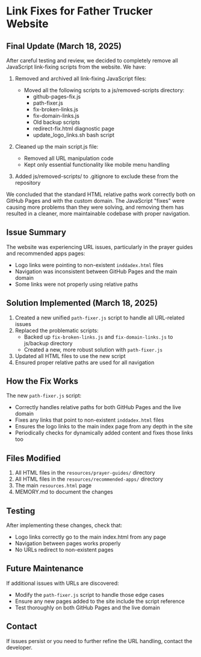 # Link Fixes for Father Trucker Website

## Final Update (March 18, 2025)
After careful testing and review, we decided to completely remove all JavaScript link-fixing scripts from the website. We have:

1. Removed and archived all link-fixing JavaScript files:
   - Moved all the following scripts to a js/removed-scripts directory:
     - github-pages-fix.js
     - path-fixer.js
     - fix-broken-links.js
     - fix-domain-links.js
     - Old backup scripts
     - redirect-fix.html diagnostic page
     - update_logo_links.sh bash script

2. Cleaned up the main script.js file:
   - Removed all URL manipulation code
   - Kept only essential functionality like mobile menu handling

3. Added js/removed-scripts/ to .gitignore to exclude these from the repository

We concluded that the standard HTML relative paths work correctly both on GitHub Pages and with the custom domain. The JavaScript "fixes" were causing more problems than they were solving, and removing them has resulted in a cleaner, more maintainable codebase with proper navigation.

## Issue Summary
The website was experiencing URL issues, particularly in the prayer guides and recommended apps pages:
- Logo links were pointing to non-existent `inddadex.html` files
- Navigation was inconsistent between GitHub Pages and the main domain
- Some links were not properly using relative paths

## Solution Implemented (March 18, 2025)
1. Created a new unified `path-fixer.js` script to handle all URL-related issues
2. Replaced the problematic scripts:
   - Backed up `fix-broken-links.js` and `fix-domain-links.js` to js/backup directory
   - Created a new, more robust solution with `path-fixer.js`
3. Updated all HTML files to use the new script
4. Ensured proper relative paths are used for all navigation

## How the Fix Works
The new `path-fixer.js` script:
- Correctly handles relative paths for both GitHub Pages and the live domain
- Fixes any links that point to non-existent `inddadex.html` files
- Ensures the logo links to the main index page from any depth in the site
- Periodically checks for dynamically added content and fixes those links too

## Files Modified
1. All HTML files in the `resources/prayer-guides/` directory
2. All HTML files in the `resources/recommended-apps/` directory
3. The main `resources.html` page
4. MEMORY.md to document the changes

## Testing
After implementing these changes, check that:
- Logo links correctly go to the main index.html from any page
- Navigation between pages works properly
- No URLs redirect to non-existent pages

## Future Maintenance
If additional issues with URLs are discovered:
- Modify the `path-fixer.js` script to handle those edge cases
- Ensure any new pages added to the site include the script reference
- Test thoroughly on both GitHub Pages and the live domain

## Contact
If issues persist or you need to further refine the URL handling, contact the developer.
